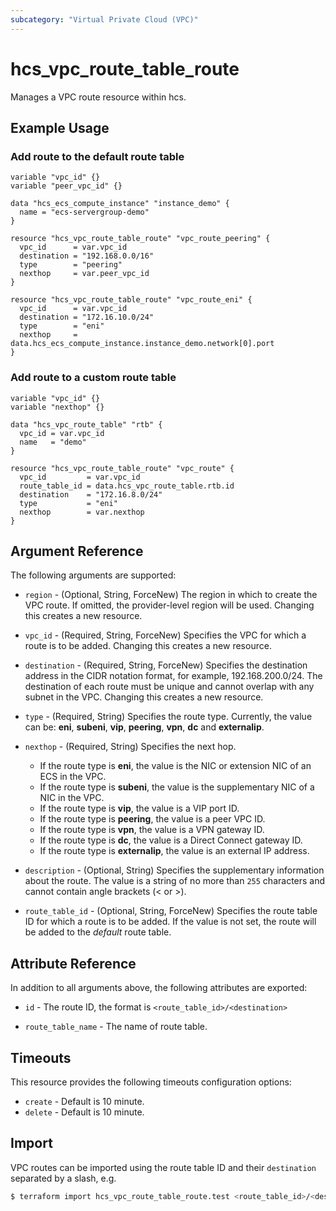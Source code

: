 ```yaml
---
subcategory: "Virtual Private Cloud (VPC)"
---
```


# hcs_vpc_route_table_route

Manages a VPC route resource within hcs.

## Example Usage

### Add route to the default route table

```hcl
variable "vpc_id" {}
variable "peer_vpc_id" {}

data "hcs_ecs_compute_instance" "instance_demo" {
  name = "ecs-servergroup-demo"
}

resource "hcs_vpc_route_table_route" "vpc_route_peering" {
  vpc_id      = var.vpc_id
  destination = "192.168.0.0/16"
  type        = "peering"
  nexthop     = var.peer_vpc_id
}

resource "hcs_vpc_route_table_route" "vpc_route_eni" {
  vpc_id      = var.vpc_id
  destination = "172.16.10.0/24"
  type        = "eni"
  nexthop     = data.hcs_ecs_compute_instance.instance_demo.network[0].port
}
```

### Add route to a custom route table

```hcl
variable "vpc_id" {}
variable "nexthop" {}

data "hcs_vpc_route_table" "rtb" {
  vpc_id = var.vpc_id
  name   = "demo"
}

resource "hcs_vpc_route_table_route" "vpc_route" {
  vpc_id         = var.vpc_id
  route_table_id = data.hcs_vpc_route_table.rtb.id
  destination    = "172.16.8.0/24"
  type           = "eni"
  nexthop        = var.nexthop
}
```

## Argument Reference

The following arguments are supported:

* `region` - (Optional, String, ForceNew) The region in which to create the VPC route. If omitted, the provider-level
  region will be used. Changing this creates a new resource.

* `vpc_id` - (Required, String, ForceNew) Specifies the VPC for which a route is to be added. Changing this creates a
  new resource.

* `destination` - (Required, String, ForceNew) Specifies the destination address in the CIDR notation format,
  for example, 192.168.200.0/24. The destination of each route must be unique and cannot overlap with any
  subnet in the VPC. Changing this creates a new resource.

* `type` - (Required, String) Specifies the route type. Currently, the value can be:
  **eni**, **subeni**, **vip**, **peering**, **vpn**, **dc** and **externalip**.

* `nexthop` - (Required, String) Specifies the next hop.
  + If the route type is **eni**, the value is the NIC or extension NIC of an ECS in the VPC.
  + If the route type is **subeni**, the value is the supplementary NIC of a NIC in the VPC.
  + If the route type is **vip**, the value is a VIP port ID.
  + If the route type is **peering**, the value is a peer VPC ID.
  + If the route type is **vpn**, the value is a VPN gateway ID.
  + If the route type is **dc**, the value is a Direct Connect gateway ID.
  + If the route type is **externalip**, the value is an external IP address.

* `description` - (Optional, String) Specifies the supplementary information about the route.
  The value is a string of no more than `255` characters and cannot contain angle brackets (< or >).

* `route_table_id` - (Optional, String, ForceNew) Specifies the route table ID for which a route is to be added.
  If the value is not set, the route will be added to the *default* route table.

## Attribute Reference

In addition to all arguments above, the following attributes are exported:

* `id` - The route ID, the format is `<route_table_id>/<destination>`

* `route_table_name` - The name of route table.

## Timeouts

This resource provides the following timeouts configuration options:

* `create` - Default is 10 minute.
* `delete` - Default is 10 minute.

## Import

VPC routes can be imported using the route table ID and their `destination` separated by a slash, e.g.

```bash
$ terraform import hcs_vpc_route_table_route.test <route_table_id>/<destination>
```
